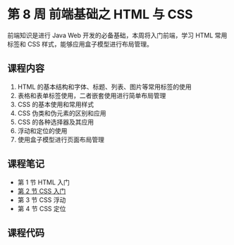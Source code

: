 # 第 8 周 前端基础之 HTML 与 CSS

前端知识是进行 Java Web 开发的必备基础，本周将入门前端，学习 HTML 常用标签和 CSS 样式，能够应用盒子模型进行布局管理。

## 课程内容

1. HTML 的基本结构和字体、标题、列表、图片等常用标签的使用
2. 表格和表单标签使用，二者嵌套使用进行简单布局管理
3. CSS 的基本使用和常用样式
4. CSS 伪类和伪元素的区别和应用
5. CSS 的各种选择器及其应用
6. 浮动和定位的使用
7. 使用盒子模型进行页面布局管理

## 课程笔记

- 第 1 节 HTML 入门
- [第 2 节 CSS 入门](css01.html)
- 第 3 节 CSS 浮动
- 第 4 节 CSS 定位

## 课程代码
